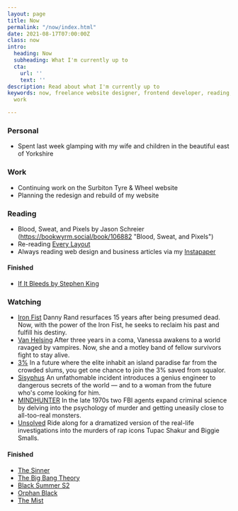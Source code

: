 ```yaml
---
layout: page
title: Now
permalink: "/now/index.html"
date: 2021-08-17T07:00:00Z
class: now
intro:
  heading: Now
  subheading: What I'm currently up to
  cta:
    url: ''
    text: ''
description: Read about what I'm currently up to
keywords: now, freelance website designer, frontend developer, reading, watching,
  work

---
```

### Personal
* Spent last week glamping with my wife and children in the beautiful east of Yorkshire

### Work
* Continuing work on the Surbiton Tyre & Wheel website
* Planning the redesign and rebuild of my website

### Reading
* Blood, Sweat, and Pixels by Jason Schreier (https://bookwyrm.social/book/106882 "Blood, Sweat, and Pixels")
* Re-reading [Every Layout](https://bookwyrm.social/book/151462 "Every Layout")
* Always reading web design and business articles via my [Instapaper](https://www.instapaper.com/p/juanfernandes "Juan Fernandes on Instapaper")

#### Finished
* [If It Bleeds by Stephen King](https://bookwyrm.social/book/151453 "If It Bleeds by Stephen King")

### Watching
* [Iron Fist](https://www.netflix.com/gb/title/80002612)
  Danny Rand resurfaces 15 years after being presumed dead. Now, with the power of the Iron Fist, he seeks to reclaim his past and fulfill his destiny.
* [Van Helsing](https://www.netflix.com/gb/title/80121349)
  After three years in a coma, Vanessa awakens to a world ravaged by vampires. Now, she and a motley band of fellow survivors fight to stay alive.
* [3%](https://www.netflix.com/gb/title/80074220 "3%")
  In a future where the elite inhabit an island paradise far from the crowded slums, you get one chance to join the 3% saved from squalor.
* [Sisyphus](https://www.netflix.com/gb/title/81397558)
  An unfathomable incident introduces a genius engineer to dangerous secrets of the world — and to a woman from the future who's come looking for him.
* [MINDHUNTER](https://www.netflix.com/gb/Title/80114855)
  In the late 1970s two FBI agents expand criminal science by delving into the psychology of murder and getting uneasily close to all-too-real monsters.
* [Unsolved](https://www.netflix.com/gb/title/80177416)
  Ride along for a dramatized version of the real-life investigations into the murders of rap icons Tupac Shakur and Biggie Smalls.

#### Finished
* [The Sinner](https://www.netflix.com/gb/title/80175802)
* [The Big Bang Theory](https://www.netflix.com/gb/title/70143830)
* [Black Summer S2](https://www.netflix.com/gb/title/80198988)
* [Orphan Black](https://www.netflix.com/gb/title/70276033 "Orphan Black")
* [The Mist](https://www.netflix.com/gb/Title/80135414)